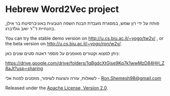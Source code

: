 # Hebrew Word2Vec project

 פותח על ידי רון שמש, במסגרת מעבדת הבנת השפה הטבעית באוניברסיטת בר אילן, בהנחיית ד״ר יואב גולדברג.

You can try the stable demo version on http://u.cs.biu.ac.il/~yogo/tw2v/ , or the beta version on http://u.cs.biu.ac.il/~yogo/ron/w2v/.

ניתן למצוא וקטורים מאומנים על מספר דאטה סטים שונים כאן:

https://drive.google.com/drive/folders/1qBgdcXtGjse9Kq7k1wwMzD84HH_Z8aJt?usp=sharing

לשאלות, עזרה והצעות לשיפור, מוזמנים לפנות אלי - Ron.Shemesh98@gmail.com

Released under the [Apache License, Version 2.0](https://www.apache.org/licenses/LICENSE-2.0).

